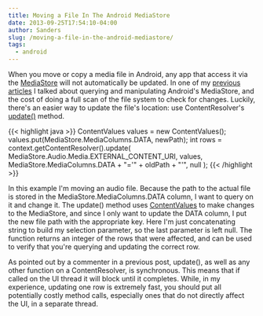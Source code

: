 ```yaml
---
title: Moving a File In The Android MediaStore
date: 2013-09-25T17:54:10-04:00
author: Sanders
slug: /moving-a-file-in-the-android-mediastore/
tags:
  - android
---
```

When you move or copy a media file in Android, any app that access it via the <a href="http://developer.android.com/reference/android/provider/MediaStore.html" target="_blank">MediaStore</a> will not automatically be updated. In one of my <a title="Querying And Removing Media From The Android MediaStore" href="/querying-and-removing-media-from-android-mediastore/" target="_blank">previous articles</a> I talked about querying and manipulating Android's MediaStore, and the cost of doing a full scan of the file system to check for changes. Luckily, there's an easier way to update the file's location: use ContentResolver's <a href="http://developer.android.com/reference/android/content/ContentResolver.html#update%28android.net.Uri,%20android.content.ContentValues,%20java.lang.String,%20java.lang.String[]%29" target="_blank">update()</a> method.

{{< highlight java >}}
ContentValues values = new ContentValues();
values.put(MediaStore.MediaColumns.DATA, newPath);
int rows = context.getContentResolver().update(
  MediaStore.Audio.Media.EXTERNAL_CONTENT_URI, values,
  MediaStore.MediaColumns.DATA + "='" + oldPath + "'", null
);
{{< /highlight >}}

In this example I'm moving an audio file. Because the path to the actual file is stored in the MediaStore.MediaColumns.DATA column, I want to query on it and change it. The update() method uses <a href="http://developer.android.com/reference/android/content/ContentValues.html" target="_blank">ContentValues</a> to make changes to the MediaStore, and since I only want to update the DATA column, I put the new file path with the appropriate key. Here I'm just concatenating string to build my selection parameter, so the last parameter is left null. The function returns an integer of the rows that were affected, and can be used to verify that you're querying and updating the correct row.

As pointed out by a commenter in a previous post, update(), as well as any other function on a ContentResolver, is synchronous. This means that if called on the UI thread it will block until it completes. While, in my experience, updating one row is extremely fast, you should put all potentially costly method calls, especially ones that do not directly affect the UI, in a separate thread.
